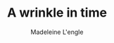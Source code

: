 ---
img: '/images/book.jpg'
title: 'A wrinkle in time'
author: "Madeleine L'engle"
category: 'classics'
---